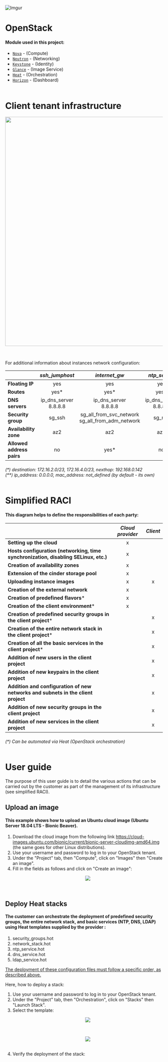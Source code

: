 ![Imgur](https://i.imgur.com/30HoYoj.png)

# OpenStack

#### Module used in this project:

* [`Nova`](https://opendev.org/openstack/puppet-nova/) -  (Compute)
* [`Neutron`](https://opendev.org/openstack/puppet-neutron/) - (Networking)
* [`Keystone`](https://opendev.org/openstack/puppet-keystone/) - (Identity)
* [`Glance`](https://opendev.org/openstack/puppet-glance/) - (Image Service)
* [`Heat`](https://opendev.org/openstack/puppet-heat/) - (Orchestration)
* [`Horizon`](https://opendev.org/openstack/puppet-horizon/) - (Dashboard)<br/><br/>

# Client tenant infrastructure

<p align="center"><img src="artefacts/network_diagram.png" width="700" height="730"></p><br/>

For additional information about instances network configuration:

|                           |      *ssh_jumphost*       |                    *internet_gw*                    |       *ntp_server*        |       *ldap_server*       |      *dns_server*       |
| :------------------------ | :-----------------------: | :-------------------------------------------------: | :-----------------------: | :-----------------------: | :---------------------: |
| **Floating IP**           |            yes            |                         yes                         |            yes            |            no             |           no            |
| **Routes**                |           yes*            |                        yes*                         |           yes*            |            no             |           no            |
| **DNS servers**           | ip_dns_server<br/>8.8.8.8 |              ip_dns_server<br/>8.8.8.8              | ip_dns_server<br/>8.8.8.8 | ip_dns_server<br/>8.8.8.8 |  127.0.0.1<br/>8.8.8.8  |
| **Security group**        |          sg_ssh           | sg_all_from_svc_network<br/>sg_all_from_adm_network |          sg_ntp           |  sg_ssh_from_adm_network  | sg_ssh_from_adm_network |
| **Availability zone**     |            az2            |                         az2                         |            az2            |            az1            |           az1           |
| **Allowed address pairs** |            no             |                        yes*                         |            no             |            no             |           no            |

###### (*) destination: 172.16.2.0/23, 172.16.4.0/23, nexthop: 192.168.0.142<br/>(**) ip_address: 0.0.0.0, mac_address: not_defined (by default - its own)<br/><br/>

# Simplified RACI

#### This diagram helps to define the responsibilities of each party:

|                                                              | *Cloud provider* | *Client* |
| ------------------------------------------------------------ | :--------------: | :------: |
| **Setting up the cloud**                                     |        x         |          |
| **Hosts configuration (networking, time synchronization, disabling SELinux, etc.)** |        x         |          |
| **Creation of availability zones**                           |        x         |          |
| **Extension of the cinder storage pool**                     |        x         |          |
| **Uploading instance images**                                |        x         |    x     |
| **Creation of the external network**                         |        x         |          |
| **Creation of predefined flavors***                          |        x         |          |
| **Creation of the client environment***                      |        x         |          |
| **Creation of predefined security groups in the client project*** |                  |    x     |
| **Creation of the entire network stack in the client project*** |                  |    x     |
| **Creation of all the basic services in the client project*** |                  |    x     |
| **Addition of new users in the client project**              |                  |    x     |
| **Addition of new keypairs in the client project**           |                  |    x     |
| **Addition and configuration of new networks and subnets in the client project** |                  |    x     |
| **Addition of new security groups in the client project**    |                  |    x     |
| **Addition of new services in the client project**           |                  |    x     |

###### (*) Can be automated via Heat (OpenStack orchestration)<br/><br/>

# User guide

The purpose of this user guide is to detail the various actions that can be carried out by the customer as part of the management of its infrastructure (see simplified RACI).

## Upload an image

#### This example shows how to upload an Ubuntu cloud image (Ubuntu Server 18.04 LTS - Bionic Beaver).

1. Download the cloud image from the following link https://cloud-images.ubuntu.com/bionic/current/bionic-server-cloudimg-amd64.img (the same goes for other Linux distributions).
2. Use your username and password to log in to your OpenStack tenant.
3. Under the "Project" tab, then "Compute", click on "Images" then "Create an image".
4. Fill in the fields as follows and click on "Create an image":
   <p align="center"><img src="artefacts/upload_an_image/1.png"></p><br/>

## Deploy Heat stacks

#### The customer can orchestrate the deployment of predefined security groups, the entire network stack, and basic services (NTP, DNS, LDAP) using Heat templates supplied by the provider :

1. security_groups.hot
2. network_stack.hot
3. ntp_service.hot
4. dns_service.hot
5. ldap_service.hot

<u>The deployment of these configuration files must follow a specific order, as described above.</u>

Here, how to deploy a stack:

1. Use your username and password to log in to your OpenStack tenant.
2. Under the "Project" tab, then "Orchestration", click on "Stacks" then "Launch Stack".
3. Select the template:
   <p align="center"><img src="artefacts/deploy_heat_stacks/1.png"></p><br/>
   <p align="center"><img src="artefacts/deploy_heat_stacks/2.png"></p><br/>
4. Verify the deployment of the stack:

   